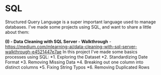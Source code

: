 # SQL
Structured Query Language is a super important language used to manage databases.
I've made some projects using SQL, and want to share a little about them:

**(I) - Data Cleaning with SQL Server - Walkthrough** - https://medium.com/mlearning-ai/data-cleaning-with-sql-server-walkthrough-e4521447e7ae
In this project I've made some basics processes using SQL: 
*1. Exploring the Dataset
*2. Standardizing Date Format
*3. Removing Missing Data
*4. Breaking out one column into distinct columns
*5. Fixing String Typos
*6. Removing Duplicated Rows


                  

                                                           
